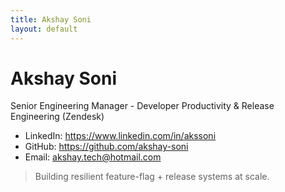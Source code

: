 ```yaml
---
title: Akshay Soni
layout: default
---
```


# Akshay Soni
Senior Engineering Manager - Developer Productivity & Release Engineering (Zendesk)

- LinkedIn: https://www.linkedin.com/in/akssoni
- GitHub: https://github.com/akshay-soni
- Email: akshay.tech@hotmail.com

> Building resilient feature-flag + release systems at scale.